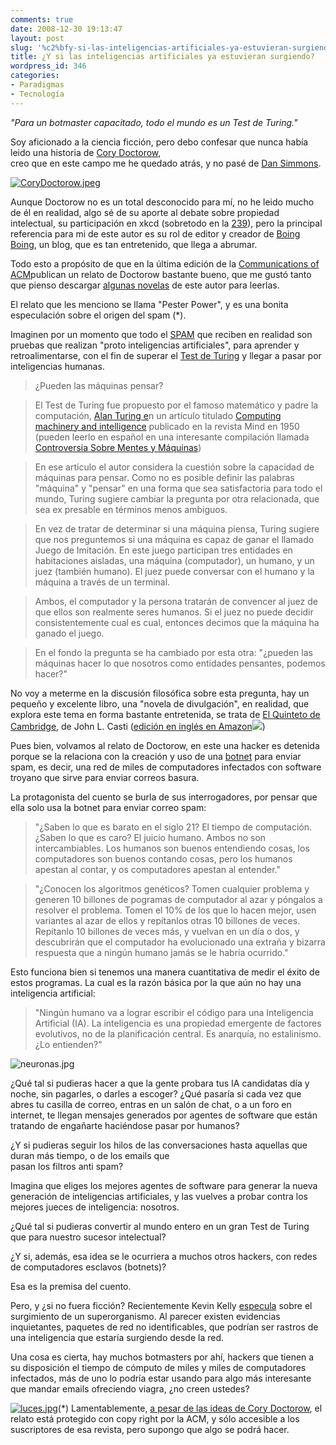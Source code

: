 ```yaml
---
comments: true
date: 2008-12-30 19:13:47
layout: post
slug: '%c2%bfy-si-las-inteligencias-artificiales-ya-estuvieran-surgiendo'
title: ¿Y si las inteligencias artificiales ya estuvieran surgiendo?
wordpress_id: 346
categories:
- Paradigmas
- Tecnología
---
```


_"Para un botmaster capacitado, todo el mundo es un Test de Turing."_

Soy aficionado a la ciencia ficción, pero debo confesar que nunca había leido una historia de [Cory Doctorow](http://en.wikipedia.org/wiki/Cory_Doctorow),   
creo que en este campo	me he quedado atrás, y no pasé de [Dan Simmons](http://www.dansimmons.com/).

[![CoryDoctorow.jpeg](file:///I:/documentos/blogs/lnds/La%20Naturaleza%20del%20Software%20%20Archivos%20Diciembre%202008_files/CoryDoctorow-thumb-200x133.jpeg)](http://www.lnds.net/images/CoryDoctorow.jpeg)

Aunque Doctorow no es un total desconocido para mí, no he leido mucho de él en realidad, algo sé de su aporte al debate sobre propiedad intelectual, su participación en xkcd (sobretodo en la [239](http://xkcd.com/239/)), pero la principal referencia para mi de este autor es su rol de editor y creador de [Boing Boing](http://boingboing.net/), un blog, que es tan entretenido, que llega a abrumar.

Todo esto a propósito de que en la última edición de la [Communications of ](http://cacm.acm.org/)[ACM](http://cacm.acm.org/)publican un relato de Doctorow bastante bueno, que me gustó tanto que pienso descargar [algunas novelas](http://craphound.com/novels.php) de este autor para leerlas.

El relato que les menciono se llama "Pester Power", y es una bonita especulación sobre el origen del spam (*).

Imaginen por un momento que todo el [SPAM](http://www.lnds.net/2008/05/30_anos_de_spam.html) que reciben en realidad son pruebas que realizan "proto inteligencias artificiales", para aprender y retroalimentarse, con el fin de superar el [Test de Turing](http://axxon.com.ar/rev/170/c-170divulgacion.htm) y llegar a pasar por inteligencias humanas.

> ¿Pueden las máquinas pensar?

>   


> El Test de Turing fue propuesto por el famoso matemático y padre la computación, [Alan Turing e](http://es.wikipedia.org/wiki/Alan_Turing)n un artículo titulado [Computing machinery and intelligence](http://www.abelard.org/turpap/turpap.htm) publicado en la revista Mind en 1950 (pueden leerlo en español en una interesante compilación llamada [Controversia Sobre Mentes y Máquinas](http://www.amazon.com/gp/product/8472236242?ie=UTF8&tag=lanaturaledel-20&linkCode=as2&camp=1789&creative=9325&creativeASIN=8472236242))

>   


> En ese artículo el autor considera la cuestión sobre la capacidad de máquinas para pensar. Como no es posible definir las palabras "máquina" y "pensar" en una forma que sea satisfactoria para todo el mundo, Turing sugiere cambiar la pregunta por otra relacionada, que sea ex
presable en términos menos ambiguos.

>   


> En vez de tratar de determinar si una máquina piensa, Turing sugiere que nos preguntemos si una máquina es capaz de ganar el llamado Juego de Imitación. En este juego participan tres entidades en habitaciones aisladas, una máquina (computador), un humano, y un juez (también humano). El juez puede conversar con el humano y la máquina a través de un terminal.

>   


> Ambos, el computador y la persona tratarán de convencer al juez de que ellos son realmente seres humanos. Si el juez no puede decidir consistentemente cual es cual, entonces decimos que la máquina ha ganado el juego.

>   


> En el fondo la pregunta se ha cambiado por esta otra: "¿pueden las máquinas hacer lo que nosotros como entidades pensantes, podemos hacer?"

> >   


No voy a meterme en la discusión filosófica sobre esta pregunta, hay un pequeño y excelente libro, una "novela de divulgación", en realidad, que explora este tema en forma bastante entretenida, se trata de [El Quinteto de Cambridge](http://www.istmoenlinea.com.mx/puntosycomas/24725.html), de John L. Casti ([edición en inglés en Amazon](http://www.amazon.com/gp/product/0738201383?ie=UTF8&tag=lanaturaledel-20&linkCode=as2&camp=1789&creative=9325&creativeASIN=0738201383)![](file:///I:/documentos/blogs/lnds/La%20Naturaleza%20del%20Software%20%20Archivos%20Diciembre%202008_files/ir))

Pues bien, volvamos al relato de Doctorow, en este una hacker es detenida porque se la relaciona con la creación y uso de una [botnet](http://es.wikipedia.org/wiki/Botnet) para enviar spam, es decir, una red de miles de computadores infectados con software troyano que sirve para enviar correos basura.

La protagonista del cuento se burla de sus interrogadores, por pensar que ella solo usa la botnet  para enviar correo spam:

> "¿Saben lo que es barato en el siglo 21? El tiempo de computación. ¿Saben lo que es caro? El juicio humano. Ambos no son intercambiables. Los humanos son buenos entendiendo cosas, los computadores son buenos contando cosas, pero los humanos apestan al contar, y os computadores apestan al entender."  
  


> "¿Conocen los algoritmos genéticos? Tomen cualquier problema y generen 10 billones de pogramas de computador al azar y póngalos a resolver el problema. Tomen el 10% de los que lo hacen mejor, usen variantes al azar de ellos y repítanlos otras 10 billones de veces. Repítanlo 10 billones de veces más, y vuelvan en un día o dos, y descubrirán que el computador ha evolucionado una extraña y bizarra respuesta que a ningún humano jamás se le habría ocurrido."

>   


Esto funciona bien si tenemos una manera cuantitativa de medir el éxito de estos programas. La cual es la razón básica por la que aún no hay una inteligencia artificial:

> "Ningún humano va a lograr escribir el código para una Inteligencia Artificial (IA). La inteligencia es una propiedad emergente de factores evolutivos, no de la planificación central. Es anarquía, no estalinismo. ¿Lo entienden?"

  


![neuronas.jpg](file:///I:/documentos/blogs/lnds/La%20Naturaleza%20del%20Software%20%20Archivos%20Diciembre%202008_files/1043922_network_neurons_1.jpg)

¿Qué tal si pudieras hacer a que la gente probara tus IA candidatas día y noche, sin  pagarles, o darles a escoger? ¿Qué pasaría si cada vez que abres tu casilla de correo, entras en un salón de chat, o a un foro en internet, te llegan mensajes generados por agentes de software que están tratando de engañarte haciéndose pasar por humanos?

¿Y si pudieras seguir los hilos de las conversaciones hasta aquellas que duran más tiempo, o de los emails que  
pasan los filtros anti spam?

Imagina que eliges los mejores agentes de software para generar la nueva generación de inteligencias artificiales, y las vuelves a probar contra los mejores jueces de inteligencia: nosotros.

¿Qué tal si pudieras convertir al mundo entero en un gran Test de Turing que para nuestro sucesor intelectual?

¿Y si, además, esa idea se le ocurriera a muchos otros hackers, con redes de computadores esclavos (botnets)?

Esa es la premisa del cuento.

Pero, y ¿si no fuera ficción? Recientemente Kevin Kelly [especula](http://www.kk.org/thetechnium/archives/2008/10/evidence_of_a_g.php) sobre el surgimiento de un superorganismo. Al parecer existen evidencias inquietantes, paquetes de red no identificables, que podrían ser rastros de una inteligencia que estaría surgiendo desde la red.

Una cosa es cierta, hay muchos botmasters por ahí, hackers que tienen a su disposición el tiempo de cómputo de miles y miles de computadores infectados, más de uno lo podría estar usando para algo más interesante que mandar emails ofreciendo viagra, ¿no creen ustedes?

[![luces.jpg](file:///I:/documentos/blogs/lnds/La%20Naturaleza%20del%20Software%20%20Archivos%20Diciembre%202008_files/70247_light_effects_01-thumb-300x225.jpg)](http://www.lnds.net/images/70247_light_effects_01.jpg)(*) Lamentablemente, [a pesar de las ideas de Cory Doctorow](http://mosaic.uoc.edu/entrevistas/cdoctorow1005.html), el relato está protegido con copy right por la ACM, y sólo accesible a los suscriptores de esa revista, pero supongo que algo se podrá hacer.

